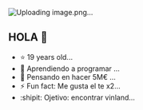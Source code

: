 ![Uploading image.png…]()
## HOLA 👋
- :star: 19 years old...
- 🌱 Aprendiendo a programar ...
- 🤔 Pensando en hacer 5M€ ...
- ⚡ Fun fact: Me gusta el te x2...
- :shipit: Ojetivo: encontrar vinland...
  
